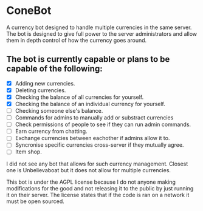 # ConeBot
A currency bot designed to handle multiple currencies in the same server. The bot is designed to give full power to the server administrators and allow them in depth control of how the currency goes around. 

## The bot is currently capable or plans to be capable of the following:
- [x] Adding new currencies.
- [x] Deleting currencies.
- [x] Checking the balance of all currencies for yourself.
- [x] Checking the balance of an individual currency for yourself.
- [ ] Checking someone else's balance.
- [ ] Commands for admins to manually add or substract currencies
- [ ] Check permissions of people to see if they can run admin commands.
- [ ] Earn currency from chatting.
- [ ] Exchange currencies between eachother if admins allow it to.
- [ ] Syncronise specific currencies cross-server if they mutually agree.
- [ ] Item shop.

I did not see any bot that allows for such currency management. Closest one is Unbelievaboat but it does not allow for multiple currencies.

This bot is under the AGPL license because I do not anyone making modifications for the good and not releasing it to the public by just running it on their server. The license states that if the code is ran on a network it must be open sourced.
